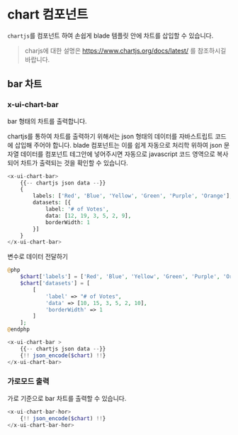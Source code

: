 # chart 컴포넌트
`chartjs`를 컴포넌트 하여 손쉽게 blade 템플릿 안에 차트를 삽입할 수 있습니다.
> charjs에 대한 설명은 https://www.chartjs.org/docs/latest/ 를 참조하시길 바랍니다.

## bar 차트

### x-ui-chart-bar
bar 형태의 차트를 출력합니다.

chartjs를 통하여 차트를 출력하기 위해서는 json 형태의 데이터를 자바스트립트 코드에 삽입해 주어야 합니다. blade 컴포넌트는 이를 쉽게 자동으로 처리학 위하여 json 문자열 데이터를 컴포넌트 테그안에 넣어주시면 자동으로 javascript 코드 영역으로 복사되어 차트가 출력되는 것을 확인할 수 있습니다.

```php
<x-ui-chart-bar>
    {{-- chartjs json data --}}
    {
        labels: ['Red', 'Blue', 'Yellow', 'Green', 'Purple', 'Orange'],
        datasets: [{
            label: '# of Votes',
            data: [12, 19, 3, 5, 2, 9],
            borderWidth: 1
        }]
    }
</x-ui-chart-bar>
```

변수로 데이터 전달하기
```php
@php
    $chart['labels'] = ['Red', 'Blue', 'Yellow', 'Green', 'Purple', 'Orange'];
    $chart['datasets'] = [
        [
            'label' => "# of Votes",
            'data' => [10, 15, 3, 5, 2, 10],
            'borderWidth' => 1
        ]
    ];
@endphp

<x-ui-chart-bar >
    {{-- chartjs json data --}}
    {!! json_encode($chart) !!}
</x-ui-chart-bar>
```
### 가로모드 출력
가로 기준으로 bar 차트를 출력할 수 있습니다.

```php
<x-ui-chart-bar-hor>
    {!! json_encode($chart) !!}
</x-ui-chart-bar-hor>
```
